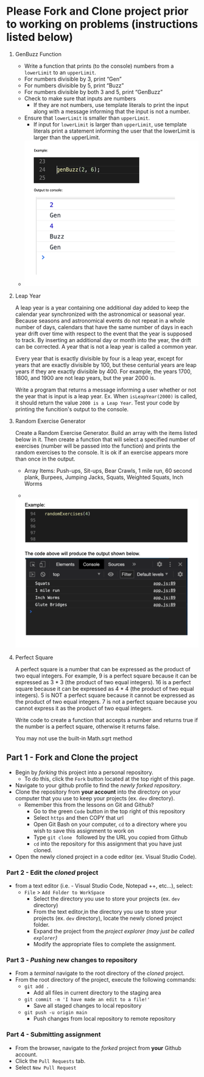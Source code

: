# Please Fork and Clone project prior to working on problems (instructions listed below)

1. GenBuzz Function
        
   * Write a function that prints (to the console) numbers from a `lowerLimit` to an `upperLimit`.
   * For numbers divisible by 3, print “Gen”
   * For numbers divisible by 5, print “Buzz”
   * For numbers divisible by both 3 and 5, print “GenBuzz”
   * Check to make sure that inputs are numbers
     * If they are not numbers, use template literals to print the input along with a message informing that the input is not a number.
   * Ensure that `lowerLimit` is smaller than `upperLimit`.
     * If input for `lowerLimit` is larger than `upperLimit`, use template literals print a statement informing the user that the lowerLimit is larger than the upperLimit.
   * <img src="resources/img/genbuzz-example.png"> 
     


2. Leap Year

    A leap year is a year containing one additional day added to keep the calendar year synchronized with the astronomical or seasonal year. Because seasons and astronomical events do not repeat in a whole number of days, calendars that have the same number of days in each year drift over time with respect to the event that the year is supposed to track. By inserting an additional day or month into the year, the drift can be corrected. A year that is not a leap year is called a common year.

    Every year that is exactly divisible by four is a leap year, except for years that are exactly divisible by 100, but these centurial years are leap years if they are exactly divisible by 400. For example, the years 1700, 1800, and 1900 are not leap years, but the year 2000 is.

    Write a program that returns a message informing a user whether or not the year that is input is a leap year. Ex. When `isLeapYear(2000)` is called, it should return the value `2000 is a Leap Year`. Test your code by printing the funcition's output to the console.

3. Random Exercise Generator

   Create a Random Exercise Generator. Build an array with the items listed below in it. Then create a function that will select a specified number of exercises (number will be passed into the function) and prints the random exercises to the console. It is ok if an exercise appears more than once in the output.

    * Array Items: Push-ups, Sit-ups, Bear Crawls, 1 mile run, 60 second plank, Burpees, Jumping Jacks, Squats, Weighted Squats, Inch Worms

    * 
     <img src="resources/img/random-exercises.png">

4. Perfect Square

    A perfect square is a number that can be expressed as the product of two equal integers. For example, 9 is a perfect square because it can be expressed as 3 * 3 (the product of two equal integers). 16 is a perfect square because it can be expressed as 4 * 4 (the product of two equal integers). 5 is NOT a perfect square because it cannot be expressed as the product of two equal integers. 7 is not a perfect square because you cannot express it as the product of two equal integers.

    Write code to create a function that accepts a number and returns true if the number is a perfect square, otherwise it returns false.

    You may not use the built-in Math.sqrt method

## Part 1 - Fork and Clone the project

* Begin by _forking_ this project into a personal repository.
   * To do this, click the `Fork` button located at the top right of this page.
* Navigate to your github profile to find the _newly forked repository_.
* Clone the repository from **your account** into the directory on your computer that you use to keep your projects (ex. `dev` directory).
    - Remember this from the lessons on Git and Github?
        - Go to the green `Code` button in the top right of this repository
        - Select `https` and then COPY that url
        - Open Git Bash on your computer, `cd` to a directory where you wish to save this assignment to work on
        - Type `git clone ` followed by the URL you copied from Github
        - `cd` into the repository for this assignment that you have just cloned.
* Open the newly cloned project in a code editor (ex. Visual Studio Code). 

### Part 2 - Edit the _cloned_ project

* from a text editor (i.e. - Visual Studio Code, Notepad ++, etc...), select:
  * `File` > `Add Folder to WorkSpace`
    * Select the directory you use to store your projects (ex. `dev` directory) 
    * From the text editor,in the directory you use to store your projects (ex. `dev` directory), locate the newly cloned project folder.
    * Expand the project from the _project explorer (may just be called `explorer`)_
    * Modify the appropriate files to complete the assignment.
    

### Part 3 - _Pushing_ new changes to repository

* From a _terminal_ navigate to the root directory of the _cloned_ project.
* From the root directory of the project, execute the following commands:
    * `git add .`
        * Add all files in current directory to the staging area       
    * `git commit -m 'I have made an edit to a file!'`
        * Save all staged changes to local repository
    * `git push -u origin main`
        * Push changes from local repository to remote repository

### Part 4 - Submitting assignment

* From the browser, navigate to the _forked_ project from **your** Github account.
* Click the `Pull Requests` tab.
* Select `New Pull Request`
